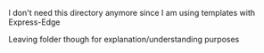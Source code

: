 I don't need this directory anymore since I am using templates with Express-Edge 


Leaving folder though for explanation/understanding purposes